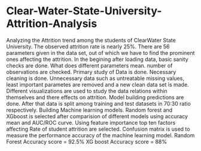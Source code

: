 # Clear-Water-State-University-Attrition-Analysis
Analyzing the Attrition trend among the students of ClearWater State University.
The observed attrition rate is nearly 25%. There are 56 parameters given in the data set, out of which we have to find the prominent ones affecting the attrition.
In the begining after loading data, basic sanity checks are done. What does different parameters mean. number of observations are checked.
Primary study of Data is done. Necessary cleaning is done.
Unnecessary data such as untreatable missing values, least important parametes are removed and a new clean data set is made.
Different visualizations are used to study the data relations within themselves and there effects on attrition.
Model building predictions are done.
After that data is split among training and test datasets in 70:30 ratio respectively.
Building Machine learning models. Random forest and XGboost is selected after comparision of different models using accuracy mean and AUC/ROC curve.
Using feature importance top ten factors affecting Rate of student attrition are selected.
Confusion matrix is used to measure the performance accuracy of the machine learning model.
Random Forest Accuracy score = 92.5%
XG boost Accuracy score = 88%
